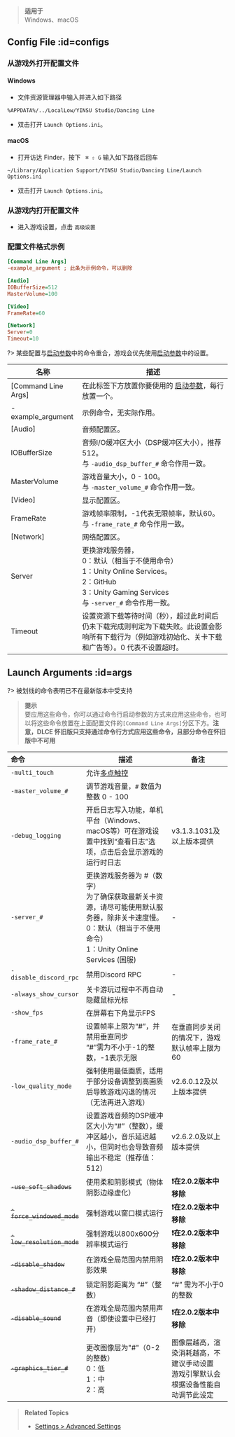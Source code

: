 > **适用于**<br>Windows、macOS

## Config File :id=configs

### 从游戏外打开配置文件

<!-- tabs:start -->

#### **Windows**
- 文件资源管理器中输入并进入如下路径

```directory
%APPDATA%/../LocalLow/YINSU Studio/Dancing Line
```
- 双击打开 `Launch Options.ini`。

#### **macOS**
- 打开访达 Finder，按下 ` ⌘ ⇧ G` 输入如下路径后回车

```directory
~/Library/Application Support/YINSU Studio/Dancing Line/Launch Options.ini
```
- 双击打开 `Launch Options.ini`。

<!-- tabs:end -->

### 从游戏内打开配置文件
- 进入游戏设置，点击 `高级设置`

### 配置文件格式示例

```ini
[Command Line Args]
-example_argument ; 此条为示例命令，可以删除

[Audio]
IOBufferSize=512
MasterVolume=100

[Video]
FrameRate=60

[Network]
Server=0
Timeout=10
```
?> 某些配置与[启动参数](#args)中的命令重合，游戏会优先使用[启动参数](#args)中的设置。

| 名称                  | 描述                                                                                                                          |
|---------------------|-----------------------------------------------------------------------------------------------------------------------------|
| [Command Line Args] | 在此标签下方放置你要使用的 [启动参数](#args)，每行放置一个。                                                                                         |
| -example_argument   | 示例命令，无实际作用。                                                                                                                 |
| [Audio]             | 音频配置区。                                                                                                                      |
| IOBufferSize        | 音频I/O缓冲区大小（DSP缓冲区大小），推荐512。<br/>与 `-audio_dsp_buffer_#` 命令作用一致。                                                             |
| MasterVolume        | 游戏音量大小，0 - 100。<br/>与 `-master_volume_#` 命令作用一致。                                                                            |
| [Video]             | 显示配置区。                                                                                                                      |
| FrameRate           | 游戏帧率限制，-1代表无限帧率，默认60。<br/>与 `-frame_rate_#` 命令作用一致。                                                                         |
| [Network]           | 网络配置区。                                                                                                                      |
| Server              | 更换游戏服务器，<br/>0：默认（相当于不使用命令）<br/>1：Unity Online Services。<br/>2：GitHub<br/>3：Unity Gaming Services<br/>与 `-server_#` 命令作用一致。 |
| Timeout             | 设置资源下载等待时间（秒），超过此时间后仍未下载完成则判定为下载失败。此设置会影响所有下载行为（例如游戏初始化、关卡下载和广告等）。0 代表不设置超时。                                                |


## Launch Arguments :id=args

?> 被划线的命令表明已不在最新版本中受支持

> **提示**<br>
> 要应用这些命令，你可以通过命令行启动参数的方式来应用这些命令，也可以将这些命令放置在上面配置文件的`[Command Line Args]`分区下方。**注意，DLCE 怀旧版只支持通过命令行方式应用这些命令，且部分命令在怀旧版中不可用**

| 命令                         | 描述                                                                                                       | 备注                                             |
|:---------------------------|----------------------------------------------------------------------------------------------------------|------------------------------------------------|
| `-multi_touch`             | 允许[多点触控](/en/dlce/game-settings.md#MultiTouch)                                                           |
| `-master_volume_#`         | 调节游戏音量，`#` 数值为整数 0 - 100                                                                                 |
| `-debug_logging`           | 开启日志写入功能，单机平台（Windows、macOS等）可在游戏设置中找到“查看日志”选项，点击后会显示游戏的运行时日志                                            | v3.1.3.1031及以上版本提供                             |
| `-server_#`                | 更换游戏服务器为 #（数字）<br/>为了确保获取最新关卡资源，请尽可能使用默认服务器，除非关卡速度慢。<br/>0：默认（相当于不使用命令）<br/>1：Unity Online Services (国服) | -                                              |
| `-disable_discord_rpc`     | 禁用Discord RPC                                                                                            | -                                              |
| `-always_show_cursor`      | 关卡游玩过程中不再自动隐藏鼠标光标                                                                                        | -                                              |
| `-show_fps`                | 在屏幕右下角显示FPS                                                                                              |                                                |
| `-frame_rate_#`            | 设置帧率上限为“#”，并禁用垂直同步<br />“#”需为不小于-1的整数，-1表示无限                                                             | 在垂直同步关闭的情况下，游戏默认帧率上限为60                        |
| `-low_quality_mode`        | 强制使用最低画质，适用于部分设备调整到高画质后导致游戏闪退的情况（无法再进入游戏）                                                                | v2.6.0.12及以上版本提供                               |
| `-audio_dsp_buffer_#`      | 设置游戏音频的DSP缓冲区大小为“#”（整数），缓冲区越小，音乐延迟越小，但同时也会导致音频输出不稳定（推荐值：512）                                             | v2.6.2.0及以上版本提供                                |
| ~~`-use_soft_shadows`~~    | 使用柔和阴影模式（物体阴影边缘虚化）                                                                                       | **❗在2.0.2版本中移除**                               |
| ~~`-force_windowed_mode`~~ | 强制游戏以窗口模式运行                                                                                              | **❗在2.0.2版本中移除**                               |
| ~~`-low_resolution_mode`~~ | 强制游戏以800x600分辨率模式运行                                                                                      | **❗在2.0.2版本中移除**                               |
| ~~`-disable_shadow`~~      | 在游戏全局范围内禁用阴影效果                                                                                           | **❗在2.0.2版本中移除**                               |
| ~~`-shadow_distance_#`~~   | 锁定阴影距离为 “#”（整数）                                                                                          | “#” 需为不小于0的整数                                  |
| ~~`-disable_sound`~~       | 在游戏全局范围内禁用声音（即使设置中已经打开）                                                                                  | **❗在2.0.2版本中移除**                               |
| ~~`-graphics_tier_#`~~     | 更改图像层为"#"（0-2的整数）<br />0：低<br />1：中<br />2：高                                                             | 图像层越高，渲染消耗越高，不建议手动设置<br />游戏引擎默认会根据设备性能自动调节此设定 |

<blockquote>

**Related Topics**
- [Settings > Advanced Settings](/en/dlce/game-settings.md#advanced-settings)

</blockquote>